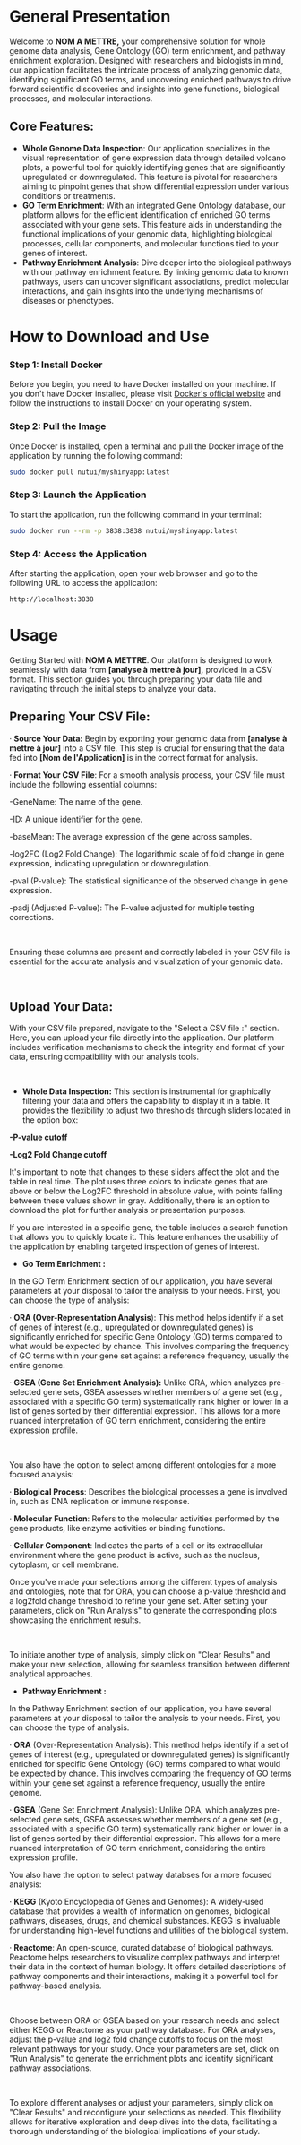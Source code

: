 # **General Presentation**

Welcome to **NOM A METTRE,** your comprehensive solution for whole genome data analysis, Gene Ontology (GO) term enrichment, and pathway enrichment exploration. Designed with researchers and biologists in mind, our application facilitates the intricate process of analyzing genomic data, identifying significant GO terms, and uncovering enriched pathways to drive forward scientific discoveries and insights into gene functions, biological processes, and molecular interactions.


## **Core Features:**

- **Whole Genome Data Inspection**: Our application specializes in the visual representation of gene expression data through detailed volcano plots, a powerful tool for quickly identifying genes that are significantly upregulated or downregulated. This feature is pivotal for researchers aiming to pinpoint genes that show differential expression under various conditions or treatments.
- **GO Term Enrichment**: With an integrated Gene Ontology database, our platform allows for the efficient identification of enriched GO terms associated with your gene sets. This feature aids in understanding the functional implications of your genomic data, highlighting biological processes, cellular components, and molecular functions tied to your genes of interest.
- **Pathway Enrichment Analysis**: Dive deeper into the biological pathways with our pathway enrichment feature. By linking genomic data to known pathways, users can uncover significant associations, predict molecular interactions, and gain insights into the underlying mechanisms of diseases or phenotypes.

# **How to Download and Use**

### Step 1: Install Docker

Before you begin, you need to have Docker installed on your machine. If you don't have Docker installed, please visit [Docker's official website](https://www.docker.com/) and follow the instructions to install Docker on your operating system.

### Step 2: Pull the Image

Once Docker is installed, open a terminal and pull the Docker image of the application by running the following command:

```bash
sudo docker pull nutui/myshinyapp:latest
```

### Step 3: Launch the Application
To start the application, run the following command in your terminal:

```bash
sudo docker run --rm -p 3838:3838 nutui/myshinyapp:latest
```

### Step 4: Access the Application
After starting the application, open your web browser and go to the following URL to access the application:

```bash
http://localhost:3838
```

# **Usage**

Getting Started with **NOM A METTRE**. Our platform is designed to work seamlessly with data from **\[analyse à mettre à jour\],** provided in a CSV format. This section guides you through preparing your data file and navigating through the initial steps to analyze your data.

## **Preparing Your CSV File:**

·       **Source Your Data:** Begin by exporting your genomic data from **\[analyse à mettre à jour\]** into a CSV file. This step is crucial for ensuring that the data fed into **\[Nom de l'Application\]** is in the correct format for analysis.

·       **Format Your CSV File**: For a smooth analysis process, your CSV file must include the following essential columns:

\-GeneName: The name of the gene.

\-ID: A unique identifier for the gene.

\-baseMean: The average expression of the gene across samples.

\-log2FC (Log2 Fold Change): The logarithmic scale of fold change in gene expression, indicating upregulation or downregulation.

\-pval (P-value): The statistical significance of the observed change in gene expression.

\-padj (Adjusted P-value): The P-value adjusted for multiple testing corrections.

&nbsp;

Ensuring these columns are present and correctly labeled in your CSV file is essential for the accurate analysis and visualization of your genomic data.

&nbsp;

## **Upload Your Data:** 
With your CSV file prepared, navigate to the "Select a CSV file :" section. Here, you can upload your file directly into the application. Our platform includes verification mechanisms to check the integrity and format of your data, ensuring compatibility with our analysis tools.

&nbsp;

- **Whole Data Inspection:** This section is instrumental for graphically filtering your data and offers the capability to display it in a table. It provides the flexibility to adjust two thresholds through sliders located in the option box:

**\-P-value cutoff**

**\-Log2 Fold Change cutoff**

It's important to note that changes to these sliders affect the plot and the table in real time. The plot uses three colors to indicate genes that are above or below the Log2FC threshold in absolute value, with points falling between these values shown in gray. Additionally, there is an option to download the plot for further analysis or presentation purposes.

If you are interested in a specific gene, the table includes a search function that allows you to quickly locate it. This feature enhances the usability of the application by enabling targeted inspection of genes of interest.

- **Go Term Enrichment :**

In the GO Term Enrichment section of our application, you have several parameters at your disposal to tailor the analysis to your needs. First, you can choose the type of analysis:

·        **ORA (Over-Representation Analysis**): This method helps identify if a set of genes of interest (e.g., upregulated or downregulated genes) is significantly enriched for specific Gene Ontology (GO) terms compared to what would be expected by chance. This involves comparing the frequency of GO terms within your gene set against a reference frequency, usually the entire genome.

·        **GSEA (Gene Set Enrichment Analysis):** Unlike ORA, which analyzes pre-selected gene sets, GSEA assesses whether members of a gene set (e.g., associated with a specific GO term) systematically rank higher or lower in a list of genes sorted by their differential expression. This allows for a more nuanced interpretation of GO term enrichment, considering the entire expression profile.

&nbsp;

You also have the option to select among different ontologies for a more focused analysis:

·        **Biological Process**: Describes the biological processes a gene is involved in, such as DNA replication or immune response.

·        **Molecular Function**: Refers to the molecular activities performed by the gene products, like enzyme activities or binding functions.

·        **Cellular Component**: Indicates the parts of a cell or its extracellular environment where the gene product is active, such as the nucleus, cytoplasm, or cell membrane.

Once you've made your selections among the different types of analysis and ontologies, note that for ORA, you can choose a p-value threshold and a log2fold change threshold to refine your gene set. After setting your parameters, click on "Run Analysis" to generate the corresponding plots showcasing the enrichment results.

&nbsp;

To initiate another type of analysis, simply click on "Clear Results" and make your new selection, allowing for seamless transition between different analytical approaches.

- **Pathway Enrichment :**

In the Pathway Enrichment section of our application, you have several parameters at your disposal to tailor the analysis to your needs. First, you can choose the type of analysis.

·        **ORA** (Over-Representation Analysis): This method helps identify if a set of genes of interest (e.g., upregulated or downregulated genes) is significantly enriched for specific Gene Ontology (GO) terms compared to what would be expected by chance. This involves comparing the frequency of GO terms within your gene set against a reference frequency, usually the entire genome.

·        **GSEA** (Gene Set Enrichment Analysis): Unlike ORA, which analyzes pre-selected gene sets, GSEA assesses whether members of a gene set (e.g., associated with a specific GO term) systematically rank higher or lower in a list of genes sorted by their differential expression. This allows for a more nuanced interpretation of GO term enrichment, considering the entire expression profile.

You also have the option to select patway databses for a more focused analysis:

·        **KEGG** (Kyoto Encyclopedia of Genes and Genomes): A widely-used database that provides a wealth of information on genomes, biological pathways, diseases, drugs, and chemical substances. KEGG is invaluable for understanding high-level functions and utilities of the biological system.

·        **Reactome**: An open-source, curated database of biological pathways. Reactome helps researchers to visualize complex pathways and interpret their data in the context of human biology. It offers detailed descriptions of pathway components and their interactions, making it a powerful tool for pathway-based analysis.

&nbsp;

Choose between ORA or GSEA based on your research needs and select either KEGG or Reactome as your pathway database. For ORA analyses, adjust the p-value and log2 fold change cutoffs to focus on the most relevant pathways for your study. Once your parameters are set, click on "Run Analysis" to generate the enrichment plots and identify significant pathway associations.

&nbsp;

To explore different analyses or adjust your parameters, simply click on "Clear Results" and reconfigure your selections as needed. This flexibility allows for iterative exploration and deep dives into the data, facilitating a thorough understanding of the biological implications of your study.
